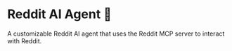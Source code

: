 # Reddit AI Agent 🤖

A customizable Reddit AI agent that uses the Reddit MCP server to interact with Reddit.

